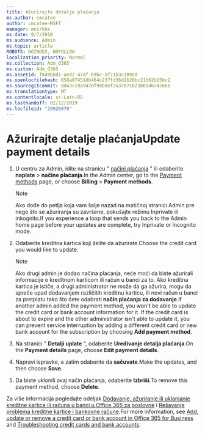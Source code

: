 ```yaml
---
title: Ažurirajte detalje plaćanja
ms.author: cmcatee
author: cmcatee-MSFT
manager: mnirkhe
ms.date: 9/7/2018
ms.audience: Admin
ms.topic: article
ROBOTS: NOINDEX, NOFOLLOW
localization_priority: Normal
ms.collection: Adm_O365
ms.custom: Adm_O365
ms.assetid: f8d8b8d1-aed2-47df-b9bc-5f71b3c109dd
ms.openlocfilehash: 858a87451db464c237fd36d2b28bc21b62b15bc2
ms.sourcegitcommit: dd43cc0a9470f98b8ef2a3787c823801d674c666
ms.translationtype: MT
ms.contentlocale: sr-Latn-RS
ms.lasthandoff: 02/12/2019
ms.locfileid: "29926870"
---
```

# <a name="update-payment-details"></a><span data-ttu-id="7b6a4-102">Ažurirajte detalje plaćanja</span><span class="sxs-lookup"><span data-stu-id="7b6a4-102">Update payment details</span></span>

1. <span data-ttu-id="7b6a4-103">U centru za Admin, idite na stranicu " [načini plaćanja](https://go.microsoft.com/fwlink/p/?linkid=2018806) " ili odaberite **naplate** \> **načine plaćanja**.</span><span class="sxs-lookup"><span data-stu-id="7b6a4-103">In the Admin center, go to the [Payment methods](https://go.microsoft.com/fwlink/p/?linkid=2018806) page, or choose **Billing** \> **Payment methods**.</span></span>
    
    > [!NOTE]
    > <span data-ttu-id="7b6a4-104">Ako dođe do petlja koja vam šalje nazad na matičnoj stranici Admin pre nego što se ažuriranja su završene, pokušajte režimu Inprivate ili inkognito.</span><span class="sxs-lookup"><span data-stu-id="7b6a4-104">If you experience a loop that sends you back to the Admin home page before your updates are complete, try Inprivate or Incognito mode.</span></span> 
  
2. <span data-ttu-id="7b6a4-105">Odaberite kreditna kartica koji želite da ažurirate.</span><span class="sxs-lookup"><span data-stu-id="7b6a4-105">Choose the credit card you would like to update.</span></span>
    
    > [!NOTE]
    > <span data-ttu-id="7b6a4-p101">Ako drugi admin je dodao načina plaćanja, neće moći da biste ažurirali informacije o kreditnom karticom ili račun u banci za to. Ako kreditna kartica je ističe, a drugi administrator ne može da ga ažurira, mogu da spreče upad dodavanjem različitih kreditnu karticu, ili novi račun u banci za pretplatu tako što ćete odabrati **način plaćanja za dodavanje**.</span><span class="sxs-lookup"><span data-stu-id="7b6a4-p101">If another admin added the payment method, you won't be able to update the credit card or bank account information for it. If the credit card is about to expire and the other administrator isn't able to update it, you can prevent service interruption by adding a different credit card or new bank account for the subscription by choosing **Add payment method**.</span></span> 
  
3. <span data-ttu-id="7b6a4-108">Na stranici " **Detalji uplate** ", odaberite **Uređivanje detalja plaćanja**.</span><span class="sxs-lookup"><span data-stu-id="7b6a4-108">On the **Payment details** page, choose **Edit payment details**.</span></span>
    
4. <span data-ttu-id="7b6a4-109">Napravi ispravke, a zatim odaberite da **sačuvate**.</span><span class="sxs-lookup"><span data-stu-id="7b6a4-109">Make the updates, and then choose **Save**.</span></span>
    
5. <span data-ttu-id="7b6a4-110">Da biste uklonili ovaj način plaćanja, odaberite **Izbriši**.</span><span class="sxs-lookup"><span data-stu-id="7b6a4-110">To remove this payment method, choose **Delete**.</span></span>
    
<span data-ttu-id="7b6a4-111">Za više informacija pogledajte odeljak [Dodavanje, ažuriranje ili uklanjanje kreditne kartice ili računa u banci u Office 365 za poslovne](https://support.office.com/article/30ba9c83-50d8-4020-90ed-830a5b8c8724) i [Rešavanje problema kreditne kartice i bankovne račune](https://support.office.com/article/30ba9c83-50d8-4020-90ed-830a5b8c8724).</span><span class="sxs-lookup"><span data-stu-id="7b6a4-111">For more information, see [Add, update or remove a credit card or bank account in Office 365 for Business](https://support.office.com/article/30ba9c83-50d8-4020-90ed-830a5b8c8724) and [Troubleshooting credit cards and bank accounts](https://support.office.com/article/30ba9c83-50d8-4020-90ed-830a5b8c8724).</span></span>
  

